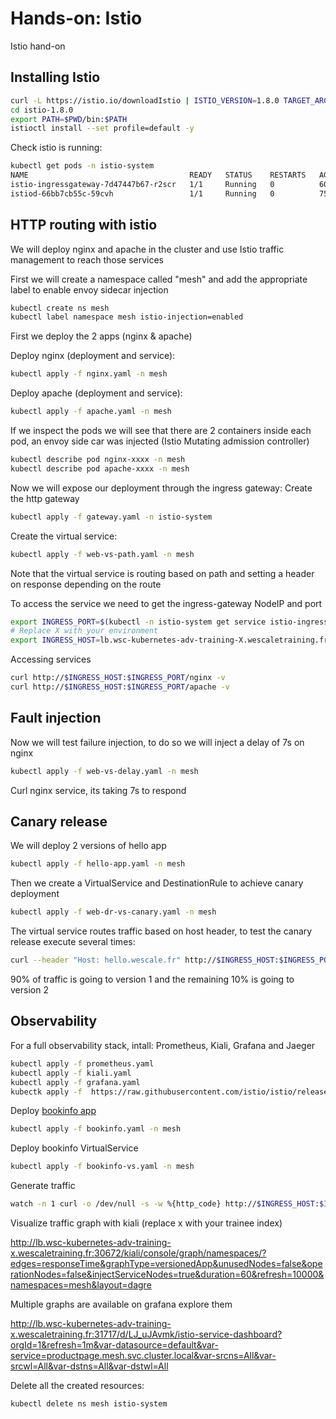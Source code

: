 # Hands-on: Istio

Istio hand-on


## Installing Istio
```sh
curl -L https://istio.io/downloadIstio | ISTIO_VERSION=1.8.0 TARGET_ARCH=x86_64 sh -
cd istio-1.8.0
export PATH=$PWD/bin:$PATH
istioctl install --set profile=default -y
```

Check istio is running:
```sh
kubectl get pods -n istio-system
NAME                                    READY   STATUS    RESTARTS   AGE
istio-ingressgateway-7d47447b67-r2scr   1/1     Running   0          60s
istiod-66bb7cb55c-59cvh                 1/1     Running   0          75s
```

## HTTP routing with istio
We will deploy nginx and apache in the cluster and use Istio traffic management to reach those services

First we will create a namespace called "mesh" and add the appropriate label to enable envoy sidecar injection
```sh
kubectl create ns mesh
kubectl label namespace mesh istio-injection=enabled
```


First we deploy the 2 apps (nginx & apache)

Deploy nginx (deployment and service):
```sh
kubectl apply -f nginx.yaml -n mesh
```

Deploy apache (deployment and service):
```sh
kubectl apply -f apache.yaml -n mesh
```

If we inspect the pods we will see that there are 2 containers inside each pod, an envoy side car was injected (Istio Mutating admission controller)

```sh
kubectl describe pod nginx-xxxx -n mesh
kubectl describe pod apache-xxxx -n mesh
```



Now we will expose our deployment through the ingress gateway:
Create the http gateway
```sh
kubectl apply -f gateway.yaml -n istio-system
```
Create the virtual service:
```sh
kubectl apply -f web-vs-path.yaml -n mesh
```
Note that the virtual service is routing based on path and setting a header on response depending on the route

To access the service we need to get the ingress-gateway NodeIP and port
```sh
export INGRESS_PORT=$(kubectl -n istio-system get service istio-ingressgateway -o jsonpath='{.spec.ports[?(@.name=="http2")].nodePort}')
# Replace X with your environment
export INGRESS_HOST=lb.wsc-kubernetes-adv-training-X.wescaletraining.fr
```
Accessing services
```sh
curl http://$INGRESS_HOST:$INGRESS_PORT/nginx -v
curl http://$INGRESS_HOST:$INGRESS_PORT/apache -v
```

## Fault injection

Now we will test failure injection, to do so we will inject a delay of 7s on nginx
```sh
kubectl apply -f web-vs-delay.yaml -n mesh
```

Curl nginx service, its taking 7s to respond

## Canary release
We will deploy 2 versions of hello app
```sh
kubectl apply -f hello-app.yaml -n mesh
```
Then we create a VirtualService and DestinationRule to achieve canary deployment
```sh
kubectl apply -f web-dr-vs-canary.yaml -n mesh
```
The virtual service routes traffic based on host header, to test the canary release execute several times:
```sh
curl --header "Host: hello.wescale.fr" http://$INGRESS_HOST:$INGRESS_PORT/
```
90% of traffic is going to version 1 and the remaining 10% is going to version 2

## Observability

For a full observability stack, intall: Prometheus, Kiali, Grafana and Jaeger
```sh
kubectl apply -f prometheus.yaml
kubectl apply -f kiali.yaml
kubectl apply -f grafana.yaml
kubectk apply -f  https://raw.githubusercontent.com/istio/istio/release-1.8/samples/addons/jaeger.yaml
```

Deploy [bookinfo app](https://istio.io/latest/docs/examples/bookinfo/) 
```sh
kubectl apply -f bookinfo.yaml -n mesh
```

Deploy bookinfo VirtualService
```sh
kubectl apply -f bookinfo-vs.yaml -n mesh
```

Generate traffic 
```sh
watch -n 1 curl -o /dev/null -s -w %{http_code} http://$INGRESS_HOST:$INGRESS_PORT/productpage
```


Visualize traffic graph with kiali (replace x with your trainee index)

http://lb.wsc-kubernetes-adv-training-x.wescaletraining.fr:30672/kiali/console/graph/namespaces/?edges=responseTime&graphType=versionedApp&unusedNodes=false&operationNodes=false&injectServiceNodes=true&duration=60&refresh=10000&namespaces=mesh&layout=dagre


Multiple graphs are available on grafana explore them

http://lb.wsc-kubernetes-adv-training-x.wescaletraining.fr:31717/d/LJ_uJAvmk/istio-service-dashboard?orgId=1&refresh=1m&var-datasource=default&var-service=productpage.mesh.svc.cluster.local&var-srcns=All&var-srcwl=All&var-dstns=All&var-dstwl=All



Delete all the created resources:
```sh
kubectl delete ns mesh istio-system
```